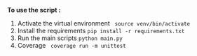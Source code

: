 **To use the script :**
1. Activate the virtual environment
    `` source venv/bin/activate``
2. Install the requirements ``pip install -r requirements.txt``
3. Run the main scripts ``python main.py``
4. Coverage `` coverage run -m unittest``

